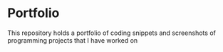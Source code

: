 # Portfolio
This repository holds a portfolio of coding snippets and screenshots of programming projects that I have worked on
